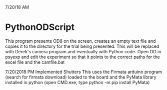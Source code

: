 7/20/18 AM
# PythonODScript
This program presents OD8 on the screen, creates an empty text file and copies it to the directory for the trial being presented. This will be replaced with Derek's camera program and eventually with Python code.
Open OD in psyexp and edit the experiment so that it points to the correct paths for the excel file and the camfile.bat


7/20/2018 PM
Implemented Shutters
This uses the Firmata arduino program (search for firmata download) loaded to the board and the PyMata library installed in python (open CMD.exe, type python -m pip install PyMata) 
